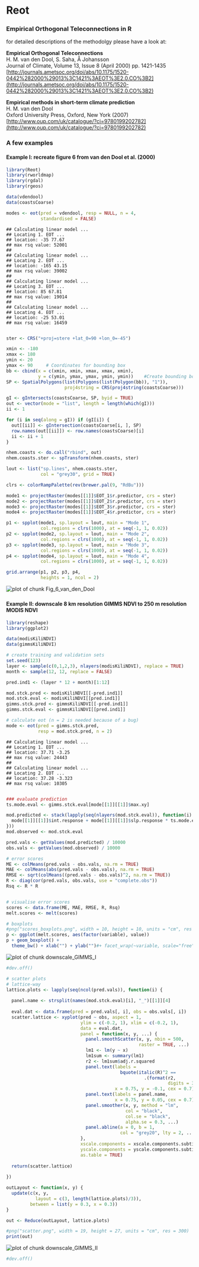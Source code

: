 Reot
====

### Empirical Orthogonal Teleconnections in R

for detailed descriptions of the methodolgy please have a look at:

**Empirical Orthogonal Teleconnections**   
H. M. van den Dool, S. Saha, Å Johansson   
Journal of Climate, Volume 13, Issue 8 (April 2000) pp. 1421-1435   
[http://journals.ametsoc.org/doi/abs/10.1175/1520-0442%282000%29013%3C1421%3AEOT%3E2.0.CO%3B2](http://journals.ametsoc.org/doi/abs/10.1175/1520-0442%282000%29013%3C1421%3AEOT%3E2.0.CO%3B2)

**Empirical methods in short-term climate prediction**   
H. M. van den Dool   
Oxford University Press, Oxford, New York (2007)    
[http://www.oup.com/uk/catalogue/?ci=9780199202782](http://www.oup.com/uk/catalogue/?ci=9780199202782)

###

### A few examples

#### Example I: recreate figure 6 from van den Dool et al. (2000)

```r
library(Reot)
library(rworldmap)
library(rgdal)
library(rgeos)

data(vdendool)
data(coastsCoarse)

modes <- eot(pred = vdendool, resp = NULL, n = 4,
             standardised = FALSE) 
```

```
## Calculating linear model ... 
## Locating 1. EOT ...
## location: -35 77.67 
## max rsq value: 52001 
## 
## Calculating linear model ... 
## Locating 2. EOT ...
## location: -165 43.15 
## max rsq value: 39002 
## 
## Calculating linear model ... 
## Locating 3. EOT ...
## location: 85 67.81 
## max rsq value: 19014 
## 
## Calculating linear model ... 
## Locating 4. EOT ...
## location: -25 53.01 
## max rsq value: 16459
```

```r

ster <- CRS("+proj=stere +lat_0=90 +lon_0=-45")

xmin <- -180
xmax <- 180
ymin <- 20
ymax <- 90     # Coordinates for bounding box
bb <- cbind(x = c(xmin, xmin, xmax, xmax, xmin), 
            y = c(ymin, ymax, ymax, ymin, ymin))    #Create bounding box
SP <- SpatialPolygons(list(Polygons(list(Polygon(bb)), "1")), 
                      proj4string = CRS(proj4string(coastsCoarse)))

gI <- gIntersects(coastsCoarse, SP, byid = TRUE) 
out <- vector(mode = "list", length = length(which(gI))) 
ii <- 1

for (i in seq(along = gI)) if (gI[i]) {
  out[[ii]] <- gIntersection(coastsCoarse[i, ], SP)
  row.names(out[[ii]]) <- row.names(coastsCoarse)[i]
  ii <- ii + 1
}

nhem.coasts <- do.call("rbind", out)
nhem.coasts.ster <- spTransform(nhem.coasts, ster) 

lout <- list("sp.lines", nhem.coasts.ster, 
             col = "grey30", grid = TRUE)

clrs <- colorRampPalette(rev(brewer.pal(9, "RdBu")))

mode1 <- projectRaster(modes[[1]]$EOT_1$r.predictor, crs = ster)
mode2 <- projectRaster(modes[[1]]$EOT_2$r.predictor, crs = ster)
mode3 <- projectRaster(modes[[1]]$EOT_3$r.predictor, crs = ster)
mode4 <- projectRaster(modes[[1]]$EOT_4$r.predictor, crs = ster)

p1 <- spplot(mode1, sp.layout = lout, main = "Mode 1",
             col.regions = clrs(1000), at = seq(-1, 1, 0.02))
p2 <- spplot(mode2, sp.layout = lout, main = "Mode 2",
             col.regions = clrs(1000), at = seq(-1, 1, 0.02))
p3 <- spplot(mode3, sp.layout = lout, main = "Mode 3",
             col.regions = clrs(1000), at = seq(-1, 1, 0.02))
p4 <- spplot(mode4, sp.layout = lout, main = "Mode 4",
             col.regions = clrs(1000), at = seq(-1, 1, 0.02))

grid.arrange(p1, p2, p3, p4,
             heights = 1, ncol = 2)
```

![plot of chunk Fig_6_van_den_Dool](figure/Fig_6_van_den_Dool.png) 


###

#### Example II: downscale 8 km resolution GIMMS NDVI to 250 m resolution MODIS NDVI


```r
library(reshape)
library(ggplot2)

data(modisKiliNDVI)
data(gimmsKiliNDVI)

# create training and validation sets
set.seed(123)
layer <- sample(c(0,1,2,3), nlayers(modisKiliNDVI), replace = TRUE)
month <- sample(12, 12, replace = FALSE)

pred.ind1 <- (layer * 12 + month)[1:12]

mod.stck.pred <- modisKiliNDVI[[-pred.ind1]]
mod.stck.eval <- modisKiliNDVI[[pred.ind1]]
gimms.stck.pred <- gimmsKiliNDVI[[-pred.ind1]]
gimms.stck.eval <- gimmsKiliNDVI[[pred.ind1]]

# calculate eot (n = 2 is needed because of a bug)
mode <- eot(pred = gimms.stck.pred,
            resp = mod.stck.pred, n = 2)
```

```
## Calculating linear model ... 
## Locating 1. EOT ...
## location: 37.71 -3.25 
## max rsq value: 24443 
## 
## Calculating linear model ... 
## Locating 2. EOT ...
## location: 37.28 -3.323 
## max rsq value: 10305
```

```r

### evaluate prediction
ts.mode.eval <- gimms.stck.eval[mode[[1]][[1]]$max.xy]

mod.predicted <- stack(lapply(seq(nlayers(mod.stck.eval)), function(i) {
  mode[[1]][[1]]$int.response + mode[[1]][[1]]$slp.response * ts.mode.eval[i]
}))
mod.observed <- mod.stck.eval

pred.vals <- getValues(mod.predicted) / 10000
obs.vals <- getValues(mod.observed) / 10000

# error scores
ME <- colMeans(pred.vals - obs.vals, na.rm = TRUE)
MAE <- colMeans(abs(pred.vals - obs.vals), na.rm = TRUE)
RMSE <- sqrt(colMeans((pred.vals - obs.vals)^2, na.rm = TRUE))
R <- diag(cor(pred.vals, obs.vals, use = "complete.obs"))
Rsq <- R * R


# visualise error scores
scores <- data.frame(ME, MAE, RMSE, R, Rsq)
melt.scores <- melt(scores)

# boxplots
#png("scores_boxplots.png", width = 10, height = 10, units = "cm", res = 300)
p <- ggplot(melt.scores, aes(factor(variable), value)) 
p + geom_boxplot() + 
  theme_bw() + xlab("") + ylab("")#+ facet_wrap(~variable, scale="free")
```

![plot of chunk downscale_GIMMS_I](figure/downscale_GIMMS_I.png) 

```r
#dev.off()
```



```r
# scatter plots
# lattice-way
lattice.plots <- lapply(seq(ncol(pred.vals)), function(i) {
  
  panel.name <- strsplit(names(mod.stck.eval)[i], "_")[[1]][4]
  
  eval.dat <- data.frame(pred = pred.vals[, i], obs = obs.vals[, i])
  scatter.lattice <- xyplot(pred ~ obs, aspect = 1,
                            ylim = c(-0.2, 1), xlim = c(-0.2, 1),
                            data = eval.dat, 
                            panel = function(x, y, ...) {
                              panel.smoothScatter(x, y, nbin = 500, 
                                                  raster = TRUE, ...)
                              lm1 <- lm(y ~ x)
                              lm1sum <- summary(lm1)
                              r2 <- lm1sum$adj.r.squared
                              panel.text(labels = 
                                           bquote(italic(R)^2 == 
                                                    .(format(r2, 
                                                             digits = 3))),
                                         x = 0.75, y = -0.1, cex = 0.7)
                              panel.text(labels = panel.name,
                                         x = 0.75, y = 0.05, cex = 0.7)
                              panel.smoother(x, y, method = "lm", 
                                             col = "black", 
                                             col.se = "black",
                                             alpha.se = 0.3, ...)
                              panel.abline(a = 0, b = 1, 
                                           col = "grey20", lty = 2, ...)
                            },
                            xscale.components = xscale.components.subticks,
                            yscale.components = yscale.components.subticks,
                            as.table = TRUE)
  
  return(scatter.lattice)
  
})

outLayout <- function(x, y) {
  update(c(x, y, 
           layout = c(3, length(lattice.plots)/3)), 
         between = list(y = 0.3, x = 0.3))
}

out <- Reduce(outLayout, lattice.plots)

#png("scatter.png", width = 19, height = 27, units = "cm", res = 300)
print(out)
```

![plot of chunk downscale_GIMMS_II](figure/downscale_GIMMS_II.png) 

```r
#dev.off()
```


